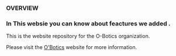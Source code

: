 ### OVERVIEW
### In This websie you can know about feactures we added .

This is the website repository for the O-Botics organization.

Please visit the [O'Botics](http://o-botics.org) website for more information.
